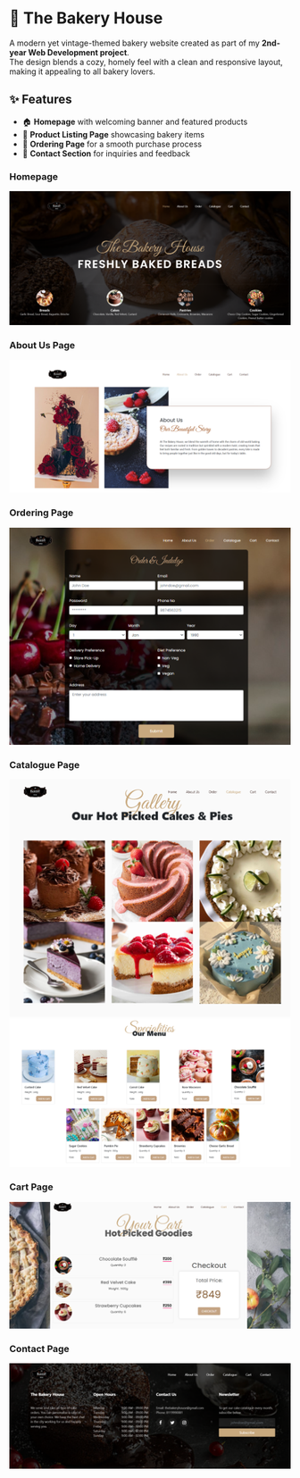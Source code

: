 # 🍞 The Bakery House

A modern yet vintage-themed bakery website created as part of my **2nd-year Web Development project**.  
The design blends a cozy, homely feel with a clean and responsive layout, making it appealing to all bakery lovers.  

## ✨ Features
- 🏠 **Homepage** with welcoming banner and featured products
- 📜 **Product Listing Page** showcasing bakery items
- 🛒 **Ordering Page** for a smooth purchase process             
- 📩 **Contact Section** for inquiries and feedback              

### Homepage
![Screenshot](screenshots/Screenshot%202025-08-14%20030751.png)

### About Us Page
![Screenshot](screenshots/Screenshot%202025-08-14%20030811.png)

### Ordering Page
![Screenshot](screenshots/Screenshot%202025-08-14%20030843.png)

### Catalogue Page
![Screenshot](screenshots/Screenshot%202025-08-14%20030901.png)
![Screenshot](screenshots/Screenshot%202025-08-14%20030920.png)

### Cart Page
![Screenshot](screenshots/Screenshot%202025-08-14%20030946.png)


### Contact Page
![Screenshot](screenshots/Screenshot%202025-08-14%20030958.png)







